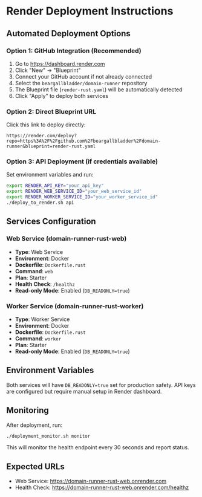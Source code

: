 # Render Deployment Instructions

## Automated Deployment Options

### Option 1: GitHub Integration (Recommended)
1. Go to https://dashboard.render.com
2. Click "New" → "Blueprint"
3. Connect your GitHub account if not already connected
4. Select the `beargallbladder/domain-runner` repository
5. The Blueprint file (`render-rust.yaml`) will be automatically detected
6. Click "Apply" to deploy both services

### Option 2: Direct Blueprint URL
Click this link to deploy directly:

`https://render.com/deploy?repo=https%3A%2F%2Fgithub.com%2Fbeargallbladder%2Fdomain-runner&blueprint=render-rust.yaml`

### Option 3: API Deployment (if credentials available)
Set environment variables and run:
```bash
export RENDER_API_KEY="your_api_key"
export RENDER_WEB_SERVICE_ID="your_web_service_id"
export RENDER_WORKER_SERVICE_ID="your_worker_service_id"
./deploy_to_render.sh api
```

## Services Configuration

### Web Service (domain-runner-rust-web)
- **Type**: Web Service
- **Environment**: Docker
- **Dockerfile**: `Dockerfile.rust`
- **Command**: `web`
- **Plan**: Starter
- **Health Check**: `/healthz`
- **Read-only Mode**: Enabled (`DB_READONLY=true`)

### Worker Service (domain-runner-rust-worker)
- **Type**: Worker Service
- **Environment**: Docker
- **Dockerfile**: `Dockerfile.rust`
- **Command**: `worker`
- **Plan**: Starter
- **Read-only Mode**: Enabled (`DB_READONLY=true`)

## Environment Variables
Both services will have `DB_READONLY=true` set for production safety.
API keys are configured but require manual setup in Render dashboard.

## Monitoring
After deployment, run:
```bash
./deployment_monitor.sh monitor
```

This will monitor the health endpoint every 30 seconds and report status.

## Expected URLs
- Web Service: https://domain-runner-rust-web.onrender.com
- Health Check: https://domain-runner-rust-web.onrender.com/healthz
